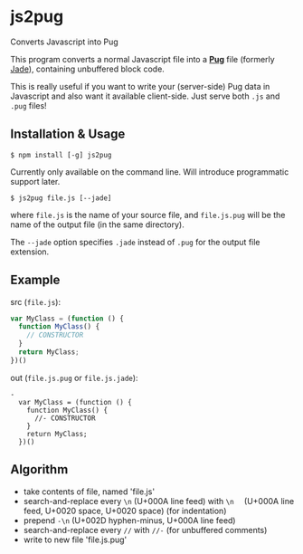 # js2pug
Converts Javascript into Pug

This program converts a normal Javascript file into
a [**Pug**](https://github.com/pugjs/pug) file
(formerly [Jade](http://jade-lang.com/)),
containing unbuffered block code.

This is really useful if you want to write your (server-side) Pug data in Javascript
and also want it available client-side. Just serve both `.js` and `.pug` files!

## Installation & Usage
```
$ npm install [-g] js2pug
```

Currently only available on the command line. Will introduce programmatic support later.

```
$ js2pug file.js [--jade]
```
where `file.js` is the name of your source file, and
`file.js.pug` will be the name of the output file (in the same directory).

The `--jade` option specifies `.jade` instead of `.pug` for the output file extension.

## Example

src (`file.js`):
```js
var MyClass = (function () {
  function MyClass() {
    // CONSTRUCTOR
  }
  return MyClass;
})()
```

out (`file.js.pug` or `file.js.jade`):
```jade
-
  var MyClass = (function () {
    function MyClass() {
      //- CONSTRUCTOR
    }
    return MyClass;
  })()
```

## Algorithm
- take contents of file, named 'file.js'
- search-and-replace every `\n` (U+000A line feed) with
  `\n  ` (U+000A line feed, U+0020 space, U+0020 space) (for indentation)
- prepend `-\n` (U+002D hyphen-minus, U+000A line feed)
- search-and-replace every `//` with `//-` (for unbuffered comments)
- write to new file 'file.js.pug'
